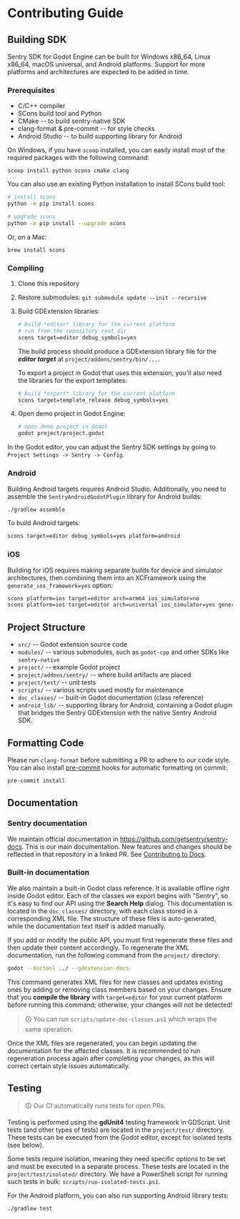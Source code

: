 # Contributing Guide

## Building SDK

Sentry SDK for Godot Engine can be built for Windows x86_64, Linux x86_64, macOS universal, and Android platforms. Support for more platforms and architectures are expected to be added in time.

### Prerequisites

- C/C++ compiler
- SCons build tool and Python
- CMake -- to build sentry-native SDK
- clang-format & pre-commit -- for style checks
- Android Studio -- to build supporting library for Android

On Windows, if you have `scoop` installed, you can easily install most of the required packages with the following command:
```
scoop install python scons cmake clang
```

You can also use an existing Python installation to install SCons build tool:
```bash
# install scons
python -m pip install scons

# upgrade scons
python -m pip install --upgrade scons
```
Or, on a Mac:

```
brew install scons
```

### Compiling

1. Clone this repository
2. Restore submodules: `git submodule update --init --recursive`
3. Build GDExtension libraries:
    ```bash
    # build *editor* library for the current platform
    # run from the repository root dir
    scons target=editor debug_symbols=yes
    ```
    The build process should produce a GDExtension library file for the ***editor target*** at `project/addons/sentry/bin/...`.

    To export a project in Godot that uses this extension, you'll also need the libraries for the export templates:
    ```bash
    # build *export* library for the current platform
    scons target=template_release debug_symbols=yes
    ```
4. Open demo project in Godot Engine:
    ```bash
    # open demo project in Godot
    godot project/project.godot
    ```

In the Godot editor, you can adjust the Sentry SDK settings by going to `Project Settings -> Sentry -> Config`.

### Android

Building Android targets requires Android Studio. Additionally, you need to assemble the `SentryAndroidGodotPlugin` library for Android builds:

```bash
./gradlew assemble
```

To build Android targets:

```bash
scons target=editor debug_symbols=yes platform=android
```

### iOS

Building for iOS requires making separate builds for device and simulator architectures, then combining them into an XCFramework using the `generate_ios_framework=yes` option:

```bash
scons platform=ios target=editor arch=arm64 ios_simulator=no
scons platform=ios target=editor arch=universal ios_simulator=yes generate_ios_framework=yes
```

## Project Structure

- `src/` -- Godot extension source code
- `modules/` -- various submodules, such as `godot-cpp` and other SDKs like `sentry-native`
- `project/` -- example Godot project
- `project/addons/sentry/` -- where build artifacts are placed
- `project/test/` -- unit tests
- `scripts/` -- various scripts used mostly for maintenance
- `doc_classes/` -- built-in Godot documentation (class reference)
- `android_lib/` -- supporting library for Android, containing a Godot plugin that bridges the Sentry GDExtension with the native Sentry Android SDK.

## Formatting Code

Please run `clang-format` before submitting a PR to adhere to our code style. You can also install [pre-commit](https://pre-commit.com/) hooks for automatic formatting on commit:
```sh
pre-commit install
```

## Documentation

### Sentry documentation

We maintain official documentation in https://github.com/getsentry/sentry-docs. This is our main documentation. New features and changes should be reflected in that repository in a linked PR. See [Contributing to Docs](https://docs.sentry.io/contributing/).

### Built-in documentation

We also maintain a built-in Godot class reference. It is available offline right inside Godot editor. Each of the classes we export begins with "Sentry", so it's easy to find our API using the **Search Help** dialog. This documentation is located in the `doc_classes/` directory, with each class stored in a corresponding XML file. The structure of these files is auto-generated, while the documentation text itself is added manually.

If you add or modify the public API, you must first regenerate these files and then update their content accordingly. To regenerate the XML documentation, run the following command from the `project/` directory:

```sh
godot --doctool ../ --gdextension-docs
```

This command generates XML files for new classes and updates existing ones by adding or removing class members based on your changes. Ensure that you **compile the library** with `target=editor` for your current platform before running this command; otherwise, your changes will not be detected!

> 🛈 You can run `scripts/update-doc-classes.ps1` which wraps the same operation.

Once the XML files are regenerated, you can begin updating the documentation for the affected classes. It is recommended to run regeneration process again after completing your changes, as this will correct certain style issues automatically.

## Testing

> 🛈 Our CI automatically runs tests for open PRs.

Testing is performed using the **gdUnit4** testing framework in GDScript. Unit tests (and other types of tests) are located in the `project/test/` directory. These tests can be executed from the Godot editor, except for isolated tests (see below).

Some tests require isolation, meaning they need specific options to be set and must be executed in a separate process. These tests are located in the `project/test/isolated/` directory. We have a PowerShell script for running such tests in bulk: `scripts/run-isolated-tests.ps1`.

For the Android platform, you can also run supporting Android library tests:
```bash
./gradlew test
```
